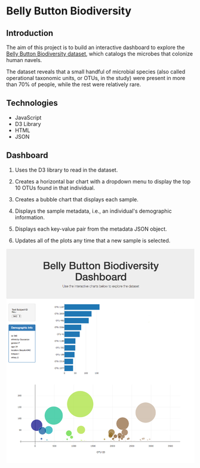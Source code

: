 # Belly Button Biodiversity

## Introduction

The aim of this project is to build an interactive dashboard to explore the [Belly Button Biodiversity dataset](http://robdunnlab.com/projects/belly-button-biodiversity/), which catalogs the microbes that colonize human navels.

The dataset reveals that a small handful of microbial species (also called operational taxonomic units, or OTUs, in the study) were present in more than 70% of people, while the rest were relatively rare.

## Technologies

* JavaScript
* D3 Library
* HTML
* JSON

## Dashboard

1. Uses the D3 library to read in the dataset.

2. Creates a horizontal bar chart with a dropdown menu to display the top 10 OTUs found in that individual.

3. Creates a bubble chart that displays each sample.

4. Displays the sample metadata, i.e., an individual's demographic information.

5. Displays each key-value pair from the metadata JSON object.

6. Updates all of the plots any time that a new sample is selected.

![Dashboard](./static/Resources/Dashboard.png)
